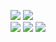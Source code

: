 [![](https://img.shields.io/badge/GitHub-Paveloom/C3.1-5DA399.svg)](https://github.com/Paveloom/C3.1) [![](https://img.shields.io/badge/license-Unlicense-5DA399.svg)](https://github.com/Paveloom/C3/blob/master/LICENSE.md) <br>
[![](https://img.shields.io/badge/release-v0.2.0-informational.svg)](https://github.com/Paveloom/C3.1/releases/tag/v0.2.0) [![](https://img.shields.io/badge/platforms-linux,%20macOS-3E6680.svg)](#) [![](https://img.shields.io/badge/requires-python%203.7%2B-critical.svg)](https://www.python.org/downloads/)